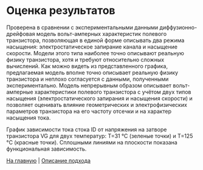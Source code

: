 # Оценка результатов

Проверена в сравнении с экспериментальными данными диффузионно-дрейфовая модель вольт-амперных характеристик полевого транзистора, позволяющая в единой форме описывать два режима насыщения: электростатическое запирание канала и насыщение скорости. Модели этого типа наиболее точно описывают реальную физику транзистора, хотя и требуют относительно сложных вычислений.
Как можно видеть из представленного графика, предлагаемая модель вполне точно описывает реальную физику транзистора и неплохо согласуется с данными, полученными экспериментально. Модель непрерывным образом описывает вольт-амперные характеристики полевого транзистора с учётом двух типов насыщения (электростатического запирания и насыщения скорости) и позволяет оценивать влияние геометрических и электрофизических параметров транзистора на его частоту отсечки и на характер насыщения тока.

График зависимости тока стока ID от напряжения на затворе транзистора VG для двух температур: Т=31 °C (зеленые точки) и Т=125 °C (красные точки). Сплошными линиями на плоскости показана функциональная зависимость.

[](https://github.com/romantitovmephi/Diffusion-Drift-Model-of-the-MOSFET/blob/main/figure.png)



[На главную](https://github.com/romantitovmephi/Diffusion-Drift-Model-of-the-MOSFET/blob/main/README.md) | 
[Описание подхода](https://github.com/romantitovmephi/Diffusion-Drift-Model-of-the-MOSFET/blob/main/docs/description.md)
